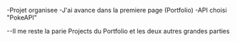 -Projet organisee
-J'ai avance dans la premiere page (Portfolio)
-API choisi "PokeAPI"




--Il me reste la parie Projects du Portfolio et les deux autres grandes parties
